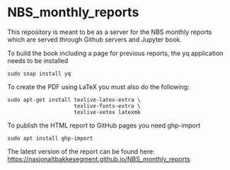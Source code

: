 # NBS_monthly_reports

This repository is meant to be as a server for the NBS monthly reports which are served through Github servers and Jupyter book.

To build the book including a page for previous reports, the yq application needs to be installed

`sudo snap install yq`

To create the PDF using LaTeX you must also do the following:

```
sudo apt-get install texlive-latex-extra \
                     texlive-fonts-extra \
                     texlive-xetex latexmk
```

To publish the HTML report to GitHub pages you need ghp-import

```
sudo apt install ghp-import
``````

The latest version of the report can be found here:
https://nasjonaltbakkesegment.github.io/NBS_monthly_reports
